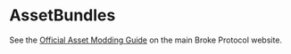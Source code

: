 ﻿# AssetBundles

See the [Official Asset Modding Guide](https://brokeprotocol.com/modding-guide/) on the main Broke Protocol website.
